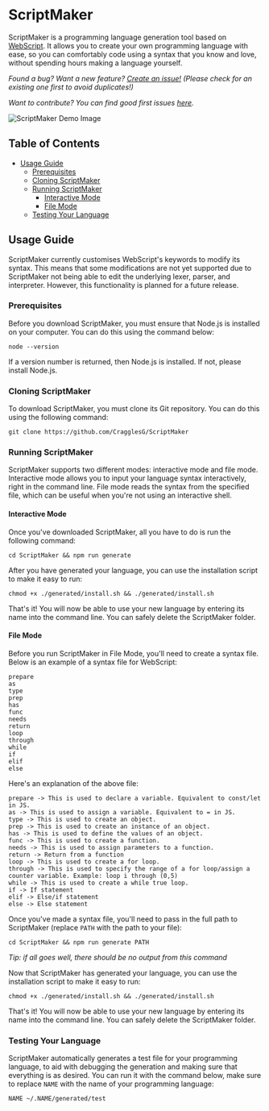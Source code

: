 # ScriptMaker

ScriptMaker is a programming language generation tool based on [WebScript](https://github.com/CragglesG/WebScript). It allows you to create your own programming language with ease, so you can comfortably code using a syntax that you know and love, without spending hours making a language yourself.

<!--_Hack Club Arcade Reviewers, see [here](#arcade-reviewers) (not for showcase, only scrapbook)_!-->

_Found a bug? Want a new feature? [Create an issue!](https://github.com/CragglesG/ScriptMaker/issues/new) (Please check for an existing one first to avoid duplicates!)_

_Want to contribute? You can find good first issues [here](https://github.com/CragglesG/ScriptMaker/contribute)._

![ScriptMaker Demo Image](https://cloud-oqart3tgc-hack-club-bot.vercel.app/0terminal_scriptmaker.png)

## Table of Contents
- [Usage Guide](#usage-guide)
    - [Prerequisites](#prerequisites)
    - [Cloning ScriptMaker](#cloning-scriptmaker)
    - [Running ScriptMaker](#running-scriptmaker)
        - [Interactive Mode](#interactive-mode)
        - [File Mode](#file-mode)
    - [Testing Your Language](#testing-your-language)

## Usage Guide

ScriptMaker currently customises WebScript's keywords to modify its syntax. This means that some modifications are not yet supported due to ScriptMaker not being able to edit the underlying lexer, parser, and interpreter. However, this functionality is planned for a future release.

### Prerequisites

Before you download ScriptMaker, you must ensure that Node.js is installed on your computer. You can do this using the command below:

```
node --version
```

If a version number is returned, then Node.js is installed. If not, please install Node.js.

### Cloning ScriptMaker

To download ScriptMaker, you must clone its Git repository. You can do this using the following command:

```
git clone https://github.com/CragglesG/ScriptMaker
```

### Running ScriptMaker

ScriptMaker supports two different modes: interactive mode and file mode. Interactive mode allows you to input your language syntax interactively, right in the command line. File mode reads the syntax from the specified file, which can be useful when you're not using an interactive shell.

#### Interactive Mode

Once you've downloaded ScriptMaker, all you have to do is run the following command:

```
cd ScriptMaker && npm run generate
```

After you have generated your language, you can use the installation script to make it easy to run:

```
chmod +x ./generated/install.sh && ./generated/install.sh
```

That's it! You will now be able to use your new language by entering its name into the command line. You can safely delete the ScriptMaker folder.

#### File Mode

Before you run ScriptMaker in File Mode, you'll need to create a syntax file. Below is an example of a syntax file for WebScript:

```
prepare
as
type
prep
has
func
needs
return
loop
through
while
if
elif
else
```

Here's an explanation of the above file:

```
prepare -> This is used to declare a variable. Equivalent to const/let in JS.
as -> This is used to assign a variable. Equivalent to = in JS.
type -> This is used to create an object.
prep -> This is used to create an instance of an object.
has -> This is used to define the values of an object.
func -> This is used to create a function.
needs -> This is used to assign parameters to a function.
return -> Return from a function
loop -> This is used to create a for loop.
through -> This is used to specify the range of a for loop/assign a counter variable. Example: loop i through (0,5)
while -> This is used to create a while true loop.
if -> If statement
elif -> Else/if statement
else -> Else statement
```

Once you've made a syntax file, you'll need to pass in the full path to ScriptMaker (replace `PATH` with the path to your file):

```
cd ScriptMaker && npm run generate PATH
```

_Tip: if all goes well, there should be no output from this command_

Now that ScriptMaker has generated your language, you can use the installation script to make it easy to run:

```
chmod +x ./generated/install.sh && ./generated/install.sh
```

That's it! You will now be able to use your new language by entering its name into the command line. You can safely delete the ScriptMaker folder.

### Testing Your Language
ScriptMaker automatically generates a test file for your programming language, to aid with debugging the generation and making sure that everything is as desired. You can run it with the command below, make sure to replace `NAME` with the name of your programming language:

```
NAME ~/.NAME/generated/test
```



<!--<br><br><br><br><br><br><br>

#### Arcade Reviewers
This project is based on [WebScript](https://github.com/CragglesG/WebScript) (one of my other projects). However, all commits under this repository (bar the intial commit) were made separate to WebScript. I have used no AI in the process of developing my project.

**Thanks for reviewing my project!**!-->
